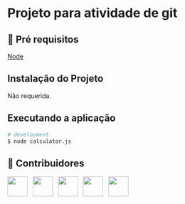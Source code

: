 # Projeto para atividade de git
 
## 🔐 Pré requisitos

<a href="https://nodejs.dev/">Node</a> &nbsp;

## Instalação do Projeto

Não requerida.

## Executando a aplicação

```bash
# development
$ node calculator.js
```

## 🤝 Contribuidores

<a href="https://github.com/vitormlps"><img src="https://github.com/vitormlps.png" width="45" height="45"></a> &nbsp;
<a href="github.com/GabrielCosta-Abap"><img src="https://github.com/GabrielCosta-Abap.png" width="45" height="45"></a> &nbsp;
<a href="github.com/SAULvaRGAS88"><img src="https://github.com/SAULvaRGAS88.png" width="45" height="45"></a> &nbsp;
<a href="github.com/fantinels"><img src="https://github.com/fantinels.png" width="45" height="45"></a> &nbsp;
<a href="github.com/Gabrielenfcunha"><img src="https://github.com/Gabrielenfcunha.png" width="45" height="45"></a> &nbsp;
